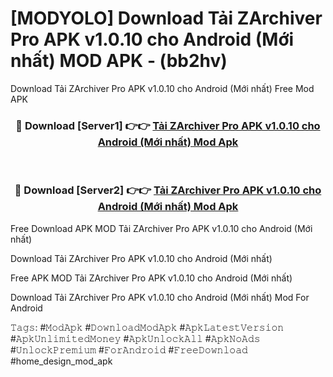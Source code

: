 # [MODYOLO] Download Tải ZArchiver Pro APK v1.0.10 cho Android (Mới nhất) MOD APK - (bb2hv)
Download Tải ZArchiver Pro APK v1.0.10 cho Android (Mới nhất) Free Mod APK

<div align="center">
<h3>🔴 Download [Server1] 👉👉 <a href="https://apk-comot.site?title=Tải_ZArchiver_Pro_APK_v1.0.10_cho_Android_(Mới_nhất)">Tải ZArchiver Pro APK v1.0.10 cho Android (Mới nhất) Mod Apk</a></h3><br>

<h3>🔴 Download [Server2] 👉👉 <a href="https://apk-comot.site?title=Tải_ZArchiver_Pro_APK_v1.0.10_cho_Android_(Mới_nhất)">Tải ZArchiver Pro APK v1.0.10 cho Android (Mới nhất) Mod Apk</a></h3>
</div>


Free Download APK MOD Tải ZArchiver Pro APK v1.0.10 cho Android (Mới nhất)

Download Tải ZArchiver Pro APK v1.0.10 cho Android (Mới nhất) 

Free APK MOD Tải ZArchiver Pro APK v1.0.10 cho Android (Mới nhất) 

Download Tải ZArchiver Pro APK v1.0.10 cho Android (Mới nhất) Mod For Android

𝚃𝚊𝚐𝚜: #𝙼𝚘𝚍𝙰𝚙𝚔 #𝙳𝚘𝚠𝚗𝚕𝚘𝚊𝚍𝙼𝚘𝚍𝙰𝚙𝚔 #𝙰𝚙𝚔𝙻𝚊𝚝𝚎𝚜𝚝𝚅𝚎𝚛𝚜𝚒𝚘𝚗 #𝙰𝚙𝚔𝚄𝚗𝚕𝚒𝚖𝚒𝚝𝚎𝚍𝙼𝚘𝚗𝚎𝚢 #𝙰𝚙𝚔𝚄𝚗𝚕𝚘𝚌𝚔𝙰𝚕𝚕 #𝙰𝚙𝚔𝙽𝚘𝙰𝚍𝚜 #𝚄𝚗𝚕𝚘𝚌𝚔𝙿𝚛𝚎𝚖𝚒𝚞𝚖 #𝙵𝚘𝚛𝙰𝚗𝚍𝚛𝚘𝚒𝚍 #𝙵𝚛𝚎𝚎𝙳𝚘𝚠𝚗𝚕𝚘𝚊𝚍 #home_design_mod_apk